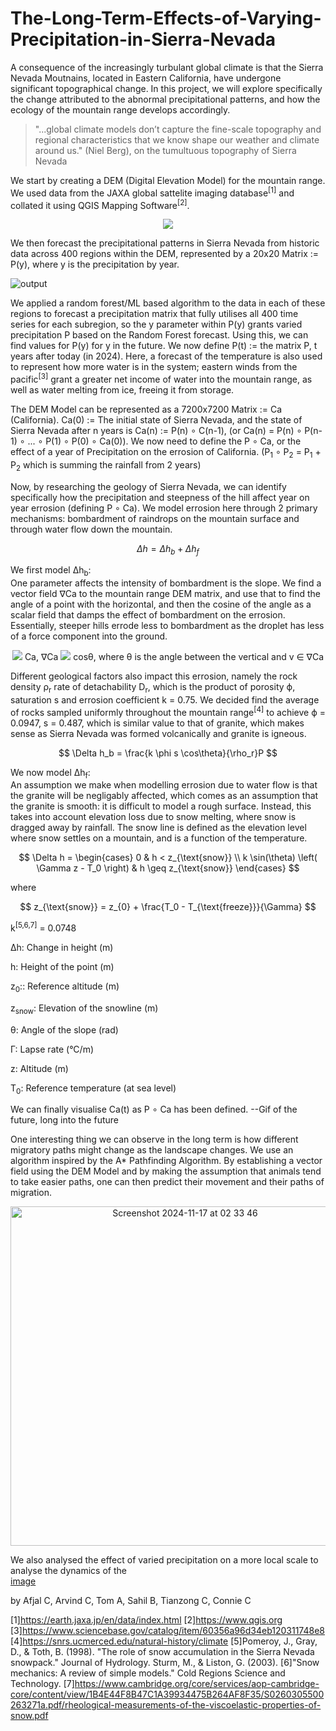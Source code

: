# The-Long-Term-Effects-of-Varying-Precipitation-in-Sierra-Nevada

A consequence of the increasingly turbulant global climate is that the Sierra Nevada Moutnains, located in Eastern California, have undergone significant topographical change. In this project, we will explore specifically the change attributed to the abnormal precipitational patterns, and how the ecology of the mountain range develops accordingly.
> "...global climate models don’t capture the fine-scale topography and regional characteristics that we know shape our weather and climate around us." (Niel Berg), on the tumultuous topography of Sierra Nevada

We start by creating a DEM (Digital Elevation Model) for the mountain range. We used data from the JAXA global sattelite imaging database<sup>[1]</sup> and collated it using QGIS Mapping Software<sup>[2]</sup>.

<p align="center">
  <img src="https://github.com/user-attachments/assets/fe508619-f97e-4a34-bd10-70871ee8eca9" />
</p>

We then forecast the precipitational patterns in Sierra Nevada from historic data across 400 regions within the DEM, represented by a 20x20 Matrix := P(y), where y is the precipitation by year.

![output](https://github.com/user-attachments/assets/d05bb357-1cc3-45a8-919e-edbaf348fdc2)

We applied a random forest/ML based algorithm to the data in each of these regions to forecast a precipitation matrix that fully utilises all 400 time series for each subregion, so the y parameter within P(y) grants varied precipitation P based on the Random Forest forecast. Using this, we can find values for P(y) for y in the future. We now define P(t) := the matrix P, t years after today (in 2024). Here, a forecast of the temperature is also used to represent how more water is in the system; eastern winds from the pacific<sup>[3]</sup> grant a greater net income of water into the mountain range, as well as water melting from ice, freeing it from storage.

The DEM Model can be represented as a 7200x7200 Matrix := Ca (California). Ca(0) := The initial state of Sierra Nevada, and the state of Sierra Nevada after n years is Ca(n) := P(n) ∘ C(n-1), (or Ca(n) = P(n) ∘ P(n-1) ∘ ... ∘ P(1) ∘ P(0) ∘ Ca(0)). We now need to define the P ∘ Ca, or the effect of a year of Precipitation on the errosion of California. (P<sub>1</sub> ∘ P<sub>2</sub> = P<sub>1</sub> + P<sub>2</sub> which is summing the rainfall from 2 years)

Now, by researching the geology of Sierra Nevada, we can identify specifically how the precipitation and steepness of the hill affect year on year errosion (defining P ∘ Ca). We model errosion here through 2 primary mechanisms: bombardment of raindrops on the mountain surface and through water flow down the mountain. 

$$
\Delta h = \Delta h_b + \Delta h_f
$$

We first model Δh<sub>b</sub>:</br>
One parameter affects the intensity of bombardment is the slope. We find a vector field ∇Ca to the mountain range DEM matrix, and use that to find the angle of a point with the horizontal, and then the cosine of the angle as a scalar field that damps the effect of bombardment on the errosion. Essentially, steeper hills errode less to bombardment as the droplet has less of a force component into the ground.

<p align="center">
  <img src="https://github.com/user-attachments/assets/2104dd34-6c93-4e2d-8d99-fda76790484b" />
  Ca, ∇Ca  
  <img src="https://github.com/user-attachments/assets/2cc7c551-04b8-4ff2-8f90-c834261c76b5" />
  cosθ, where θ is the angle between the vertical and v ∈ ∇Ca
</p>

Different geological factors also impact this errosion, namely the rock density ρ<sub>r</sub> rate of detachability D<sub>r</sub>, which is the product of porosity ϕ, saturation s and errosion coefficient k = 0.75. We decided find the average of rocks sampled uniformly throughout the mountain range<sup>[4]</sup> to achieve ϕ = 0.0947, s = 0.487, which is similar value to that of granite, which makes sense as Sierra Nevada was formed volcanically and granite is igneous.

$$
\Delta h_b = \frac{k \phi s \cos\theta}{\rho_r}P
$$

We now model Δh<sub>f</sub>:</br>
An assumption we make when modelling errosion due to water flow is that the granite will be negligably affected, which comes as an assumption that the granite is smooth: it is difficult to model a rough surface. Instead, this takes into account elevation loss due to snow melting, where snow is dragged away by rainfall. The snow line is defined as the elevation level where snow settles on a mountain, and is a function of the temperature.

$$
\Delta h = 
\begin{cases} 
0 & h < z_{\text{snow}} \\
k \sin(\theta) \left( \Gamma z - T_0 \right) & h \geq z_{\text{snow}}
\end{cases}
$$

where

$$
z_{\text{snow}} = z_{0} + \frac{T_0 - T_{\text{freeze}}}{\Gamma}
$$

k<sup>[5,6,7]</sup> = 0.0748

Δh: Change in height (m)

h: Height of the point (m)

z<sub>0</sub>:: Reference altitude (m)

z<sub>snow</sub>: Elevation of the snowline (m)

θ: Angle of the slope (rad)

Γ: Lapse rate (°C/m)

z: Altitude (m)

T<sub>0</sub>: Reference temperature (at sea level)


We can finally visualise Ca(t) as P ∘ Ca has been defined.
--Gif of the future, long into the future

One interesting thing we can observe in the long term is how different migratory paths might change as the landscape changes. We use an algorithm inspired by the A* Pathfinding Algorithm. By establishing a vector field using the DEM Model and by making the assumption that animals tend to take easier paths, one can then predict their movement and their paths of migration. 
<p align="center">
  <img width="543" alt="Screenshot 2024-11-17 at 02 33 46" src="https://github.com/user-attachments/assets/ddcab02c-a6aa-461f-b37a-2f7168e99a63">
</p>

We also analysed the effect of varied precipitation on a more local scale to analyse the dynamics of the  
[image](https://github.com/user-attachments/assets/56779a43-8f32-4f03-9cfa-77e03c44d844)

by Afjal C, Arvind C, Tom A, Sahil B, Tianzong C, Connie C

[1]https://earth.jaxa.jp/en/data/index.html
[2]https://www.qgis.org
[3]https://www.sciencebase.gov/catalog/item/60356a96d34eb120311748e8
[4]https://snrs.ucmerced.edu/natural-history/climate
[5]Pomeroy, J., Gray, D., & Toth, B. (1998). "The role of snow accumulation in the Sierra Nevada snowpack." Journal of Hydrology. Sturm, M., & Liston, G. (2003). 
[6]"Snow mechanics: A review of simple models." Cold Regions Science and Technology.
[7]https://www.cambridge.org/core/services/aop-cambridge-core/content/view/1B4E44F8B47C1A39934475B264AF8F35/S0260305500263271a.pdf/rheological-measurements-of-the-viscoelastic-properties-of-snow.pdf



